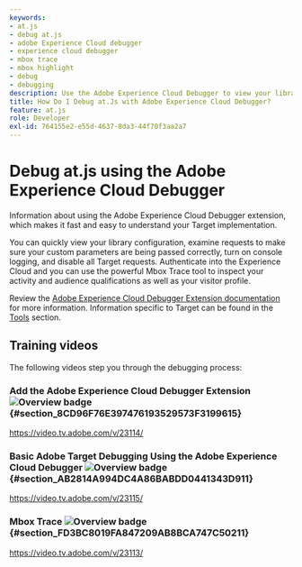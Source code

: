 ```yaml
---
keywords:
- at.js
- debug at.js
- adobe Experience Cloud debugger
- experience cloud debugger
- mbox trace
- mbox highlight
- debug
- debugging
description: Use the Adobe Experience Cloud Debugger to view your library configuration, examine requests, turn on console logging, disable Target call requests, and more.
title: How Do I Debug at.Js with Adobe Experience Cloud Debugger?
feature: at.js
role: Developer
exl-id: 764155e2-e55d-4637-8da3-44f70f3aa2a7
---
```

# Debug at.js using the Adobe Experience Cloud Debugger

Information about using the Adobe Experience Cloud Debugger extension, which makes it fast and easy to understand your Target implementation.

You can quickly view your library configuration, examine requests to make sure your custom parameters are being passed correctly, turn on console logging, and disable all Target requests. Authenticate into the Experience Cloud and you can use the powerful Mbox Trace tool to inspect your activity and audience qualifications as well as your visitor profile.

Review the [Adobe Experience Cloud Debugger Extension documentation](https://experienceleague.adobe.com/docs/debugger/using/experience-cloud-debugger.html) for more information. Information specific to Target can be found in the [Tools](https://experienceleague.adobe.com/docs/debugger/using/tools.html) section.

## Training videos

The following videos step you through the debugging process:

### Add the Adobe Experience Cloud Debugger Extension ![Overview badge](./assets/overview.png) {#section_8CD96F76E397476193529573F3199615}

<Media slots="video"/>

<https://video.tv.adobe.com/v/23114/>

### Basic Adobe Target Debugging Using the Adobe Experience Cloud Debugger ![Overview badge](./assets/overview.png) {#section_AB2814A994DC4A86BABDD0441343D911}

<Media slots="video"/>

<https://video.tv.adobe.com/v/23115/>

### Mbox Trace ![Overview badge](./assets/overview.png) {#section_FD3BC8019FA847209AB8BCA747C50211}

<Media slots="video"/>

<https://video.tv.adobe.com/v/23113/>

